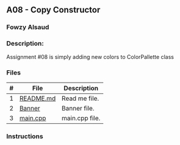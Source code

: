 ## A08 - Copy Constructor    
### Fowzy Alsaud

### Description:
Assignment #08 is simply adding new colors to ColorPallette class

### Files

|   #   | File     | Description                      |
| :---: | -------- | -------------------------------- |
|   1   | [README.md](README.md)</a> | Read me file. |
|   2   | [Banner](Banner)</a> | Banner file. |
|   3   | [main.cpp](main.cpp)</a> | main.cpp file. |


### Instructions